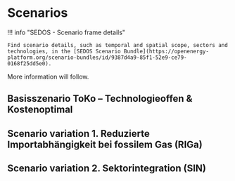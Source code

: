 # Scenarios

!!! info "SEDOS - Scenario frame details"

    Find scenario details, such as temporal and spatial scope, sectors and technologies, in the [SEDOS Scenario Bundle](https://openenergy-platform.org/scenario-bundles/id/9387d4a9-85f1-52e9-ce79-0168f25dd5e0).

More information will follow.

## Basisszenario ToKo – Technologieoffen & Kostenoptimal


## Scenario variation 1. Reduzierte Importabhängigkeit bei fossilem Gas (RIGa)

## Scenario variation 2. Sektorintegration (SIN)